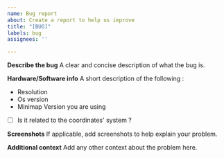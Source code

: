 ```yaml
---
name: Bug report
about: Create a report to help us improve
title: "[BUG]"
labels: bug
assignees: ''

---
```


**Describe the bug**
A clear and concise description of what the bug is.

**Hardware/Software info**
A short description of the following : 
- Resolution 
- Os version
- Minimap Version you are using
- [ ] Is it related to the coordinates' system ?

**Screenshots**
If applicable, add screenshots to help explain your problem.

**Additional context**
Add any other context about the problem here.
